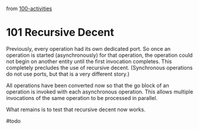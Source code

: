 from [100-activities](activities/100-activities.md)
# 101 Recursive Decent
Previously, every operation had its own dedicated port. So once an operation
is started (asynchronously) for that operation, the operation could not begin on another entity until
the first invocation completes. This completely precludes the use of recursive decent.
(Synchronous operations do not use ports, but that is a very different story.)

All operations have been converted now so that the go block of an operation is invoked with each asynchronous operation. This allows multiple invocations of the same operation to be processed in parallel.

What remains is to test that recursive decent now works.

#todo